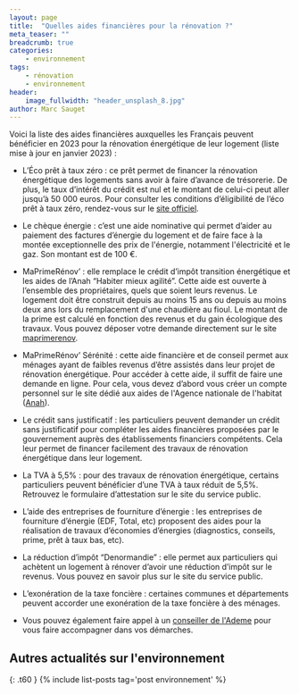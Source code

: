 ```yaml
---
layout: page
title:  "Quelles aides financières pour la rénovation ?"
meta_teaser: ""
breadcrumb: true
categories:
    - environnement
tags:
    - rénovation
    - environnement
header:
    image_fullwidth: "header_unsplash_8.jpg"
author: Marc Sauget
---
```


Voici la liste des aides financières auxquelles les Français peuvent bénéficier en 2023 pour la rénovation énergétique de leur logement (liste mise à jour en janvier 2023) :  

- L’Éco prêt à taux zéro : ce prêt permet de financer la rénovation énergétique des logements sans avoir à faire d’avance de trésorerie. De plus, le taux d’intérêt du crédit est nul et le montant de celui-ci peut aller jusqu’à 50 000 euros. Pour consulter les conditions d’éligibilité de l’éco prêt à taux zéro, rendez-vous sur le [site officiel](https://www.service-public.fr/particuliers/vosdroits/F19905).

- Le chèque énergie : c’est une aide nominative qui permet d’aider au paiement des factures d’énergie du logement et de faire face à la montée exceptionnelle des prix de l'énergie, notamment l'électricité et le gaz. Son montant est de 100 €.

- MaPrimeRénov’ : elle remplace le crédit d’impôt transition énergétique et les aides de l’Anah “Habiter mieux agilité”. Cette aide est ouverte à l’ensemble des propriétaires, quels que soient leurs revenus. Le logement doit être construit depuis au moins 15 ans ou depuis au moins deux ans lors du remplacement d'une chaudière au fioul. Le montant de la prime est calculé en fonction des revenus et du gain écologique des travaux. Vous pouvez déposer votre demande directement sur le site [maprimerenov](https://www.maprimerenov.gouv.fr/).

 - MaPrimeRénov’ Sérénité : cette aide financière et de conseil permet aux ménages ayant de faibles revenus d’être assistés dans leur projet de rénovation énergétique. Pour accéder à cette aide, il suffit de faire une demande en ligne. Pour cela, vous devez d’abord vous créer un compte personnel sur le site dédié aux aides de l'Agence nationale de l'habitat ([Anah](https://monprojet.anah.gouv.fr/po/demarche/infos_po)).

 - Le crédit sans justificatif : les particuliers peuvent demander un crédit sans justificatif pour compléter les aides financières proposées par le gouvernement auprès des établissements financiers compétents. Cela leur permet de financer facilement des travaux de rénovation énergétique dans leur logement.

 - La TVA à 5,5% : pour des travaux de rénovation énergétique, certains particuliers peuvent bénéficier d’une TVA à taux réduit de 5,5%. Retrouvez le formulaire d’attestation sur le site du service public.

 - L’aide des entreprises de fourniture d’énergie : les entreprises de fourniture d’énergie (EDF, Total, etc) proposent des aides pour la réalisation de travaux d’économies d’énergies (diagnostics, conseils, prime, prêt à taux bas, etc).

 - La réduction d’impôt “Denormandie” : elle permet aux particuliers qui achètent un logement à rénover d’avoir une réduction d’impôt sur le revenus. Vous pouvez en savoir plus sur le site du service public.

 - L’exonération de la taxe foncière : certaines communes et départements peuvent accorder une exonération de la taxe foncière à des ménages. 

 -  Vous pouvez également faire appel à un [conseiller de l'Ademe](https://france-renov.gouv.fr/espaces-conseil-fr) pour vous faire accompagner dans vos démarches. 






<!--more-->

## Autres actualités sur l'environnement
{: .t60 }
{% include list-posts tag='post environnement' %}



